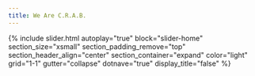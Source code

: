 ```yaml
---
title: We Are C.R.A.B.
---
```


{% include slider.html 
  autoplay="true"
  block="slider-home"
  section_size="xsmall"
  section_padding_remove="top"
  section_header_align="center"
  section_container="expand"
  color="light"
  grid="1-1"
  gutter="collapse"
  dotnave="true"
  display_title="false"
%}